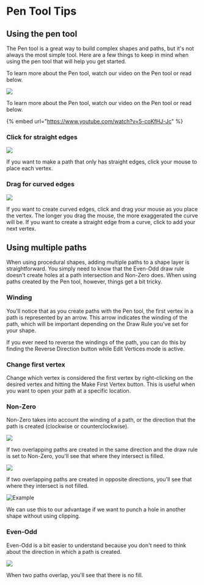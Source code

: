 # Pen Tool Tips

## Using the pen tool

The Pen tool is a great way to build complex shapes and paths, but it's not always the most simple tool. Here are a few things to keep in mind when using the pen tool that will help you get started.

To learn more about the Pen tool, watch our video on the Pen tool or read below.



![](https://public.rive.app/help/pen_tool.gif)

To learn more about the Pen tool, watch our video on the Pen tool or read below.

{% embed url="https://www.youtube.com/watch?v=5-coKfHJ-Jc" %}

### Click for straight edges

![](https://public.rive.app/help/pen_tool_straight.gif)

If you want to make a path that only has straight edges, click your mouse to place each vertex.

### Drag for curved edges

![](https://public.rive.app/help/pen_tool_mixed.gif)

If you want to create curved edges, click and drag your mouse as you place the vertex. The longer you drag the mouse, the more exaggerated the curve will be. If you want to create a straight edge from a curve, click to add your next vertex.

## Using multiple paths

When using procedural shapes, adding multiple paths to a shape layer is straightforward. You simply need to know that the Even-Odd draw rule doesn't create holes at a path intersection and Non-Zero does. When using paths created by the Pen tool, however, things get a bit tricky.

### Winding

You'll notice that as you create paths with the Pen tool, the first vertex in a path is represented by an arrow. This arrow indicates the winding of the path, which will be important depending on the Draw Rule you've set for your shape.

If you ever need to reverse the windings of the path, you can do this by finding the Reverse Direction button while Edit Vertices mode is active.

### Change first vertex

Change which vertex is considered the first vertex by right-clicking on the desired vertex and hitting the Make First Vertex button. This is useful when you want to open your path at a specific location.

### Non-Zero

Non-Zero takes into account the winding of a path, or the direction that the path is created \(clockwise or counterclockwise\). 

![](https://public.rive.app/help/winding_same_fixed1.gif)

If two overlapping paths are created in the same direction and the draw rule is set to Non-Zero, you'll see that where they intersect is filled.

![](https://public.rive.app/help/winding_dif.gif)

If two overlapping paths are created in opposite directions, you'll see that where they intersect is not filled.

![Example](https://public.rive.app/help/non_zero_example.gif)

We can use this to our advantage if we want to punch a hole in another shape without using clipping.

### 

### Even-Odd

Even-Odd is a bit easier to understand because you don't need to think about the direction in which a path is created. 

![](https://public.rive.app/help/even_odd_fixed.gif)

When two paths overlap, you'll see that there is no fill.

